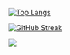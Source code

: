 [![Top Langs](https://github-readme-stats.vercel.app/api/top-langs/?username=Jiggy97&hide_progress=true&theme=light)](https://github.com/Jiggy97/github-readme-stats)

[![GitHub Streak](https://github-readme-streak-stats.herokuapp.com/?user=Jiggy97&theme=light)](https://git.io/streak-stats)

![](https://github-profile-summary-cards.vercel.app/api/cards/profile-details?username=Jiggy97&theme=light)

